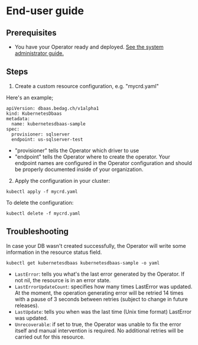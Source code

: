 # End-user guide

## Prerequisites

- You have your Operator ready and deployed.  [See the system administrator guide.](sysadmin_guide.md)

## Steps

1. Create a custom resource configuration, e.g. "mycrd.yaml"

Here's an example;

```
apiVersion: dbaas.bedag.ch/v1alpha1
kind: KubernetesDbaas
metadata:
  name: kubernetesdbaas-sample  
spec:
  provisioner: sqlserver
  endpoint: us-sqlserver-test
```

- "provisioner" tells the Operator which driver to use
- "endpoint" tells the Operator where to create the operator. Your endpoint names are configured in the Operator 
configuration and should be properly documented inside of your organization.

2. Apply the configuration in your cluster:

```
kubectl apply -f mycrd.yaml
```

To delete the configuration:

```
kubectl delete -f mycrd.yaml
```

## Troubleshooting

In case your DB wasn't created successfully, the Operator will write some information in the resource status field.

```
kubectl get kubernetesdbaas kubernetesdbaas-sample -o yaml
```

- `LastError`: tells you what's the last error generated by the Operator. If not nil, the resource is in an error state.
- `LastErrorUpdateCount`: specifies how many times LastError was updated. At the moment, the operation generating error will be retried 14 times with a pause of 3 seconds between retries (subject to change in future releases).
- `LastUpdate`: tells you when was the last time (Unix time format) LastError was updated.
- `Unrecoverable`: if set to true, the Operator was unable to fix the error itself and manual intervention is required. No additional retries will be carried out for this resource.

